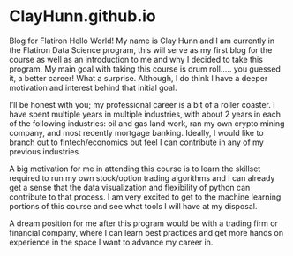 # ClayHunn.github.io
Blog for Flatiron
Hello World!
My name is Clay Hunn and I am currently in the Flatiron Data Science program, this will serve as my first blog for the course as well as an introduction to me and why I decided to take this program.  My main goal with taking this course is drum roll….. you guessed it, a better career! What a surprise.  Although, I do think I have a deeper motivation and interest behind that initial goal. 

I’ll be honest with you; my professional career is a bit of a roller coaster.  I have spent multiple years in multiple industries, with about 2 years in each of the following industries: oil and gas land work, ran my own crypto mining company, and most recently mortgage banking.  Ideally, I would like to branch out to fintech/economics but feel I can contribute in any of my previous industries.  

A big motivation for me in attending this course is to learn the skillset required to run my own stock/option trading algorithms and I can already get a sense that the data visualization and flexibility of python can contribute to that process.  I am very excited to get to the machine learning portions of this course and see what tools I will have at my disposal.

A dream position for me after this program would be with a trading firm or financial company, where I can learn best practices and get more hands on experience in the space I want to advance my career in.
